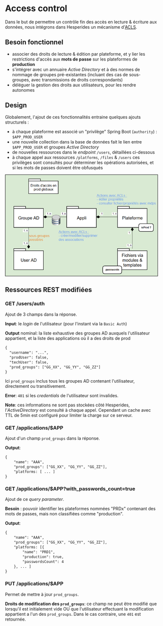 # Access control

Dans le but de permettre un contrôle fin des accès en lecture & écriture aux données,
nous intégrons dans Hesperides un mécanisme d'[ACLS](https://fr.wikipedia.org/wiki/Access_Control_List).

## Besoin fonctionnel
- associer des droits de lecture & édition par plateforme, et y lier les restrictions d'accès aux **mots de passe** sur les plateformes de **production**
- s'intégrer avec un annuaire _Active Directory_ et à des normes de nommage de groupes pré-existantes
(incluant des cas de sous-groupes, avec transmissions de droits correspondants)
- déléguer la gestion des droits aux utilisateurs, pour les rendre autonomes

## Design

Globalement, l'ajout de ces fonctionnalités entraine quelques ajouts structurels :
- à chaque plateforme est associé un "privilège" Spring Boot (`authority`) : `$APP_PROD_USER`
- une nouvelle collection dans la base de données fait le lien entre `$APP_PROD_USER` et groupes _Active Directory_
- de nouvelles ressources dans le _endpoint_ `/users`, détaillées ci-dessous
- à chaque appel aux ressources `/platforms`, `/files` & `/users` ces privilèges sont consultés pour déterminer les opérations autorisées,
et si les mots de passes doivent être obfusqués

![](ACLs-pseudo-UML.png)

## Ressources REST modifiées

### GET /users/auth
Ajout de 3 champs dans la réponse.

**Input**: le _login_ de l'utilisateur (pour l'instant via la `Basic Auth`)

**Output** nominal: la liste exhaustive des groupes AD auxquels l'utilisateur appartient, et la liste des applications où il a des droits de prod
```
{
  "username": "...",
  "prodUser": false,
  "techUser": false,
  "prod_groups": ["GG_XX", "GG_YY", "GG_ZZ"]
}
```

Ici `prod_groups` inclus tous les groupes AD contenant l'utilisateur, directement ou transitivement.

**Error**: `401` si les _credentials_ de l'utilisateur sont invalides.

**Note**: ces informations ne sont pas stockées côté Hesperides, l'_ActiveDirectory_ est consulté à chaque appel.
Cependant un cache avec TTL de 5min est configuré pour limiter la charge sur ce serveur.

### GET /applications/$APP
Ajout d'un champ `prod_groups` dans la réponse.

**Output**: 
```
{
    "name": "AAA",
    "prod_groups": ["GG_XX", "GG_YY", "GG_ZZ"],
    "platforms: [ ... ]
}
```

### GET /applications/$APP?with_passwords_count=true
Ajout de ce _query parameter_.

**Besoin** : pouvoir identifier les plateformes nommées "PRDx" contenant des mots de passes,
mais non classifiées comme "production".

**Output**:
```
{
    "name": "AAA",
    "prod_groups": ["GG_XX", "GG_YY", "GG_ZZ"],
    "platforms: [{
        "name": "PRD1",
        "production": true,
        "passwordsCount": 4
    }, ... ]
}
```

### PUT /applications/$APP
Permet de mettre à jour `prod_groups`.

**Droits de modification des `prod_groups`**: ce champ ne peut être modifié que lorsqu'il est initialement vide
OU que l'utilisateur effectuant la modification appartient a l'un des `prod_groups`. Dans le cas contraire, une `401` est retournée.
